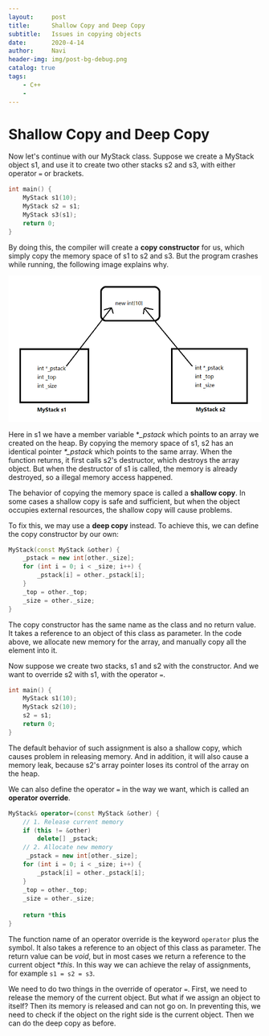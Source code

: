 ```yaml
---
layout:     post
title:      Shallow Copy and Deep Copy
subtitle:   Issues in copying objects
date:       2020-4-14
author:     Navi
header-img: img/post-bg-debug.png
catalog: true
tags:
    - C++
    - 
---
```


# Shallow Copy and Deep Copy

Now let's continue with our MyStack class. Suppose we create a MyStack object s1, and use it to create two other stacks s2 and s3, with either operator `=` or brackets. 

```cpp
int main() {
    MyStack s1(10);
    MyStack s2 = s1;
    MyStack s3(s1);
    return 0;
}
```

By doing this, the compiler will create a **copy constructor** for us, which simply copy the memory space of s1 to s2 and s3. But the program crashes while running, the following image explains why.

![Shallow Copy](/img/cpp/shallow-copy.png)

Here in s1 we have a member variable **_pstack* which points to an array we created on the heap. By copying the memory space of s1, s2 has an identical pointer *\*_pstack*  which points to the same array. When the function returns, it first calls s2's destructor, which destroys the array object. But when the destructor of s1 is called, the memory is already destroyed, so a illegal memory access happened.

The behavior of copying the memory space is called a **shallow copy**. In some cases a shallow copy is safe and sufficient, but when the object occupies external resources, the shallow copy will cause problems.

To fix this, we may use a **deep copy** instead. To achieve this, we can define the copy constructor by our own:

```cpp
MyStack(const MyStack &other) {
    _pstack = new int[other._size];
    for (int i = 0; i < _size; i++) {
        _pstack[i] = other._pstack[i];
    }
    _top = other._top;
    _size = other._size;
}
```

The copy constructor has the same name as the class and no return value. It takes a reference to an object of this class as parameter. In the code above, we allocate new memory for the array, and manually copy all the element into it.

Now suppose we create two stacks, s1 and s2 with the constructor. And we want to override s2 with s1, with the operator `=`. 

```cpp
int main() {
    MyStack s1(10);
    MyStack s2(10);
    s2 = s1;
    return 0;
}
```

The default behavior of such assignment is also a shallow copy, which causes problem in releasing memory. And in addition, it will also cause a memory leak, because s2's array pointer loses its control of the array on the heap.

We can also define the operator `=` in the way we want, which is called an **operator override**.

```cpp
MyStack& operator=(const MyStack &other) {
    // 1. Release current memory
    if (this != &other)
    	delete[] _pstack;
    // 2. Allocate new memory
     _pstack = new int[other._size];
    for (int i = 0; i < _size; i++) {
        _pstack[i] = other._pstack[i];
    }
    _top = other._top;
    _size = other._size;
    
    return *this
}
```

The function name of an operator override is the keyword `operator` plus the symbol. It also takes a reference to an object of this class as parameter. The return value can be *void*, but in most cases we return a reference to the current object **this*. In this way we can achieve the relay of assignments, for example `s1 = s2 = s3`.

We need to do two things in the override of operator `=`. First, we need to release the memory of the current object. But what if we assign an object to itself? Then its memory is released and can not go on. In preventing this, we need to check if the object on the right side is the current object. Then we can do the deep copy as before.



